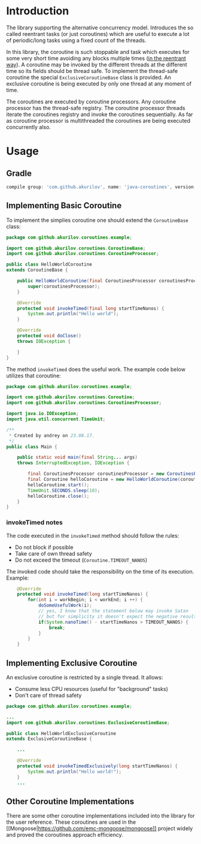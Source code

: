 # Introduction

The library supporting the alternative concurrency model.
Introduces the so called reentrant tasks (or just coroutines) which are
useful to execute a lot of periodic/long tasks using a fixed count of
the threads.

In this library, the coroutine is such stoppable and task which executes
for some very short time avoiding any blocks multiple times
([in the reentrant way](https://en.wikipedia.org/wiki/Microthread)).
A coroutine may be invoked by the different threads at the different
time so its fields should be thread safe. To implement the thread-safe
coroutine the special `ExclusiveCoroutineBase` class is provided.
An exclusive coroutine is being executed by only one thread at any
moment of time.

The coroutines are executed by coroutine processors. Any coroutine
processor has the thread-safe registry. The coroutine processor threads
iterate the coroutines registry and invoke the coroutines sequentially.
As far as coroutine processor is multithreaded the coroutines are being
executed concurrently also.

# Usage

## Gradle

```groovy
compile group: 'com.github.akurilov', name: 'java-coroutines', version: '1.0.2'
```

## Implementing Basic Coroutine

To implement the simplies coroutine one should extend the
`CoroutineBase` class:

```java
package com.github.akurilov.coroutines.example;

import com.github.akurilov.coroutines.CoroutineBase;
import com.github.akurilov.coroutines.CoroutineProcessor;

public class HelloWorldCoroutine
extends CoroutineBase {

    public HelloWorldCoroutine(final CoroutinesProcessor coroutinesProcessor) {
        super(coroutinesProcessor);
    }

    @Override
    protected void invokeTimed(final long startTimeNanos) {
        System.out.println("Hello world");
    }

    @Override
    protected void doClose()
    throws IOException {

    }
}
```

The method `invokeTimed` does the useful work. The example code below
utilizes that coroutine:

```java
package com.github.akurilov.coroutines.example;

import com.github.akurilov.coroutines.Coroutine;
import com.github.akurilov.coroutines.CoroutinesProcessor;

import java.io.IOException;
import java.util.concurrent.TimeUnit;

/**
 * Created by andrey on 23.08.17.
 */
public class Main {

	public static void main(final String... args)
	throws InterruptedException, IOException {

		final CoroutinesProcessor coroutinesProcessor = new CoroutinesProcessor();
		final Coroutine helloCoroutine = new HelloWorldCoroutine(coroutinesProcessor);
		helloCoroutine.start();
		TimeUnit.SECONDS.sleep(10);
		helloCoroutine.close();
	}
}
```

### invokeTimed notes

The code executed in the `invokeTimed` method should follow the rules:
* Do not block if possible
* Take care of own thread safety
* Do not exceed the timeout (`Coroutine.TIMEOUT_NANOS`)

The invoked code should take the responsibility on the time of its
execution. Example:

```java
    @Override
    protected void invokeTimed(long startTimeNanos) {
        for(int i = workBegin; i < workEnd; i ++) {
            doSomeUsefulWork(i);
            // yes, I know that the statement below may invoke Satan
            // but for simplicity it doesn't expect the negative result
            if(System.nanoTime() - startTimeNanos > TIMEOUT_NANOS) {
                break;
            }
        }
    }
```

## Implementing Exclusive Coroutine

An exclusive coroutine is restricted by a single thread. It allows:
* Consume less CPU resources (useful for "background" tasks)
* Don't care of thread safety

```java
package com.github.akurilov.coroutines.example;

...
import com.github.akurilov.coroutines.ExclusiveCoroutineBase;

public class HelloWorldExclusiveCoroutine
extends ExclusiveCoroutineBase {

    ...

	@Override
	protected void invokeTimedExclusively(long startTimeNanos) {
		System.out.println("Hello world!");
	}
	...
```

## Other Coroutine Implementations

There are some other coroutine implementations included into the library
 for the user reference. These coroutines are used in the
[[Mongoose|https://github.com/emc-mongoose/mongoose]] project widely
and proved the coroutines approach efficiency.